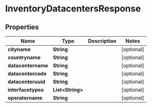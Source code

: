 
# InventoryDatacentersResponse

## Properties
Name | Type | Description | Notes
------------ | ------------- | ------------- | -------------
**cityname** | **String** |  |  [optional]
**countryname** | **String** |  |  [optional]
**datacentername** | **String** |  |  [optional]
**datacentercode** | **String** |  |  [optional]
**datacenteruuid** | **String** |  |  [optional]
**interfacetypes** | **List&lt;String&gt;** |  |  [optional]
**operatorname** | **String** |  |  [optional]



